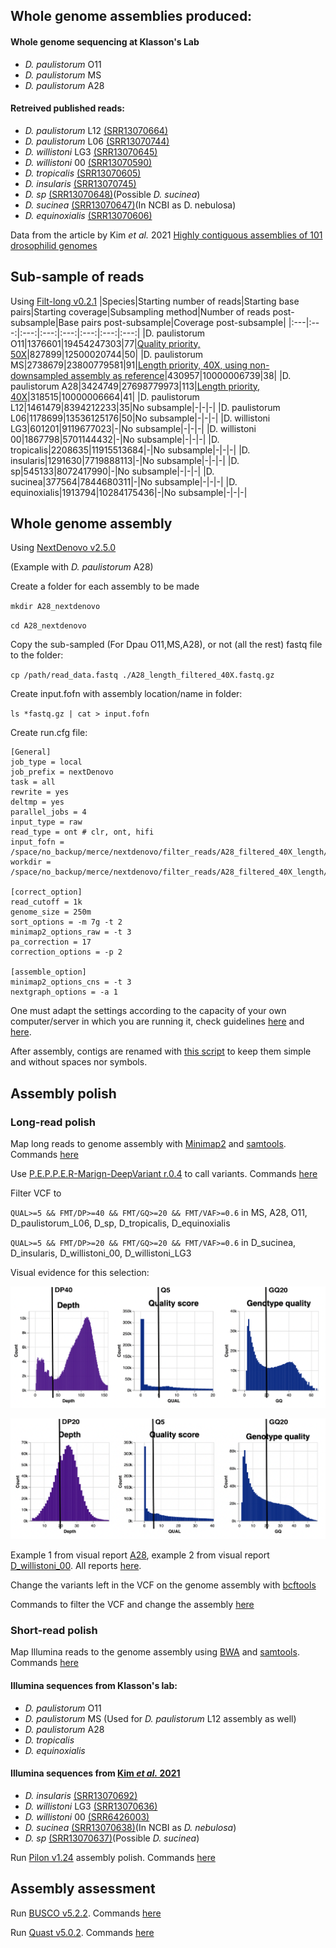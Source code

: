 ## Whole genome assemblies produced:

#### Whole genome sequencing at Klasson's Lab

* *D. paulistorum* O11
* *D. paulistorum* MS
* *D. paulistorum* A28

#### Retreived published reads:

* *D. paulistorum* L12 [(SRR13070664)](https://www.ncbi.nlm.nih.gov/sra/SRX9518195)
* *D. paulistorum* L06 [(SRR13070744)](https://www.ncbi.nlm.nih.gov/sra/SRX9518114)
* *D. willistoni* LG3 [(SRR13070645)](https://www.ncbi.nlm.nih.gov/sra/SRX9518214)
* *D. willistoni* 00 [(SRR13070590)](https://www.ncbi.nlm.nih.gov/sra/SRX9518268)
* *D. tropicalis* [(SRR13070605)](https://www.ncbi.nlm.nih.gov/sra/SRX9518253)
* *D. insularis* [(SRR13070745)](https://www.ncbi.nlm.nih.gov/sra/SRX9518113)
* *D. sp* [(SRR13070648)](https://www.ncbi.nlm.nih.gov/sra/SRX9518211)(Possible *D. sucinea*)
* *D. sucinea* [(SRR13070647)](https://www.ncbi.nlm.nih.gov/sra/SRX9518212)(In NCBI as D. nebulosa)
* *D. equinoxialis* [(SRR13070606)](https://www.ncbi.nlm.nih.gov/sra/SRX9518252)

Data from the article by Kim *et al.* 2021 [Highly contiguous assemblies of 101 drosophilid genomes](https://elifesciences.org/articles/66405)

## Sub-sample of reads
Using [Filt-long v0.2.1](https://github.com/rrwick/Filtlong)
|Species|Starting number of reads|Starting base pairs|Starting coverage|Subsampling method|Number of reads post-subsample|Base pairs post-subsample|Coverage post-subsample|
|:---|:---:|:---:|:---:|:---:|:---:|:---:|:---:|
|D. paulistorum O11|1376601|19454247303|77|[Quality priority, 50X](https://github.com/mmontonerin/Drosophila_wolbachia_infection_related_genes/blob/main/00_Assembly/Scripts/00_D_paulistorum_O11_subsample.sh)|827899|12500020744|50|
|D. paulistorum MS|2738679|23800779581|91|[Length priority, 40X, using non-downsampled assembly as reference](https://github.com/mmontonerin/Drosophila_wolbachia_infection_related_genes/blob/main/00_Assembly/Scripts/00_D_paulistorum_MS_subsample.sh)|430957|10000006739|38|
|D. paulistorum A28|3424749|27698779973|113|[Length priority, 40X](https://github.com/mmontonerin/Drosophila_wolbachia_infection_related_genes/blob/main/00_Assembly/Scripts/00_D_paulistorum_A28_subsample.sh)|318515|10000006664|41|
|D. paulistorum L12|1461479|8394212233|35|No subsample|-|-|-|
|D. paulistorum L06|1178699|13536125176|50|No subsample|-|-|-|
|D. willistoni LG3|601201|9119677023|-|No subsample|-|-|-|
|D. willistoni 00|1867798|5701144432|-|No subsample|-|-|-|
|D. tropicalis|2208635|11915513684|-|No subsample|-|-|-|
|D. insularis|1291630|7719888113|-|No subsample|-|-|-|
|D. sp|545133|8072417990|-|No subsample|-|-|-|
|D. sucinea|377564|7844680311|-|No subsample|-|-|-|
|D. equinoxialis|1913794|10284175436|-|No subsample|-|-|-|


## Whole genome assembly
Using [NextDenovo v2.5.0](https://github.com/Nextomics/NextDenovo/releases/tag/v2.5.0)

(Example with *D. paulistorum* A28)

Create a folder for each assembly to be made

`mkdir A28_nextdenovo`

`cd A28_nextdenovo`

Copy the sub-sampled (For Dpau O11,MS,A28), or not (all the rest) fastq file to the folder:

`cp /path/read_data.fastq ./A28_length_filtered_40X.fastq.gz`

Create input.fofn with assembly location/name in folder:

`ls *fastq.gz | cat > input.fofn`

Create run.cfg file:
```
[General]
job_type = local
job_prefix = nextDenovo
task = all
rewrite = yes
deltmp = yes
parallel_jobs = 4
input_type = raw
read_type = ont # clr, ont, hifi
input_fofn = /space/no_backup/merce/nextdenovo/filter_reads/A28_filtered_40X_length/input.fofn
workdir = /space/no_backup/merce/nextdenovo/filter_reads/A28_filtered_40X_length/A28_nextdenovo_filter_40X_length

[correct_option]
read_cutoff = 1k
genome_size = 250m
sort_options = -m 7g -t 2
minimap2_options_raw = -t 3
pa_correction = 17
correction_options = -p 2

[assemble_option]
minimap2_options_cns = -t 3
nextgraph_options = -a 1
```

One must adapt the settings according to the capacity of your own computer/server in which you are running it, check guidelines [here](https://nextdenovo.readthedocs.io/en/latest/OPTION.html) and [here](https://nextdenovo.readthedocs.io/en/latest/FAQ.html#how-to-optimize-parallel-computing-parameters).

After assembly, contigs are renamed with [this script](https://github.com/mmontonerin/Drosophila_wolbachia_infection_related_genes/blob/main/00_Assembly/Scripts/fasta_rename_nextdenovo.pl) to keep them simple and without spaces nor symbols.


## Assembly polish

### Long-read polish

Map long reads to genome assembly with [Minimap2](https://github.com/lh3/minimap2) and [samtools](https://github.com/samtools/samtools). Commands [here](https://github.com/mmontonerin/Drosophila_wolbachia_infection_related_genes/blob/main/00_Assembly/Scripts/01_0_map_long_reads_assembly_polish.sh)

Use [P.E.P.P.E.R-Marign-DeepVariant r.0.4](https://github.com/kishwarshafin/pepper/releases/tag/r0.4) to call variants. Commands [here](https://github.com/mmontonerin/Drosophila_wolbachia_infection_related_genes/blob/main/00_Assembly/Scripts/01_1_Pepper_assembly_polish.sh)

Filter VCF to

`QUAL>=5 && FMT/DP>=40 && FMT/GQ>=20 && FMT/VAF>=0.6` in MS, A28, O11, D_paulistorum_L06, D_sp, D_tropicalis, D_equinoxialis

`QUAL>=5 && FMT/DP>=20 && FMT/GQ>=20 && FMT/VAF>=0.6` in D_sucinea, D_insularis, D_willistoni_00, D_willistoni_LG3

Visual evidence for this selection:

![DP40 visual report](https://github.com/mmontonerin/ComparativeGenomics_Dpaulistorum/blob/main/00_Assembly/Visual_Reports/PEPPER_visual_report/DP40.png)

![DP20 visual report](https://github.com/mmontonerin/ComparativeGenomics_Dpaulistorum/blob/main/00_Assembly/Visual_Reports/PEPPER_visual_report/DP20.png)

Example 1 from visual report [A28](https://github.com/mmontonerin/ComparativeGenomics_Dpaulistorum/blob/main/00_Assembly/Visual_Reports/PEPPER_visual_report/A28.visual_report.html), example 2 from visual report [D_willistoni_00](https://github.com/mmontonerin/ComparativeGenomics_Dpaulistorum/blob/main/00_Assembly/Visual_Reports/PEPPER_visual_report/D_willistoni_00.visual_report.html). All reports [here](https://github.com/mmontonerin/ComparativeGenomics_Dpaulistorum/blob/main/00_Assembly/Visual_Reports/PEPPER_visual_report).

Change the variants left in the VCF on the genome assembly with [bcftools](https://github.com/samtools/bcftools)

Commands to filter the VCF and change the assembly [here](https://github.com/mmontonerin/Drosophila_wolbachia_infection_related_genes/blob/main/00_Assembly/Scripts/01_2_filterVCF_post-PEPPER_assembly_polish.sh)

### Short-read polish

Map Illumina reads to the genome assembly using [BWA](https://github.com/lh3/bwa) and [samtools](https://github.com/samtools/samtools). Commands [here](https://github.com/mmontonerin/Drosophila_wolbachia_infection_related_genes/blob/main/00_Assembly/Scripts/01_3_pilon_assembly_polish.sh)

#### Illumina sequences from Klasson's lab:
* *D. paulistorum* O11
* *D. paulistorum* MS (Used for *D. paulistorum* L12 assembly as well)
* *D. paulistorum* A28
* *D. tropicalis*
* *D. equinoxialis*

#### Illumina sequences from [Kim *et al.* 2021](https://elifesciences.org/articles/66405)
* *D. insularis* [(SRR13070692)](https://www.ncbi.nlm.nih.gov/sra/SRX9518166)
* *D. willistoni* LG3 [(SRR13070636)](https://www.ncbi.nlm.nih.gov/sra/SRX9518222)
* *D. willistoni* 00 [(SRR6426003)](https://www.ncbi.nlm.nih.gov/sra/SRR6426003)
* *D. sucinea* [(SRR13070638)](https://www.ncbi.nlm.nih.gov/sra/SRX9518220)(In NCBI as *D. nebulosa*)
* *D. sp* [(SRR13070637)](https://www.ncbi.nlm.nih.gov/sra/SRX9518221)(Possible *D. sucinea*)

Run [Pilon v1.24](https://github.com/broadinstitute/pilon) assembly polish. Commands [here](https://github.com/mmontonerin/Drosophila_wolbachia_infection_related_genes/blob/main/00_Assembly/Scripts/01_3_pilon_assembly_polish.sh)


## Assembly assessment

Run [BUSCO v5.2.2](https://gitlab.com/ezlab/busco/-/releases/5.2.2). Commands [here](https://github.com/mmontonerin/Drosophila_wolbachia_infection_related_genes/blob/main/00_Assembly/Scripts/02_BUSCO_assembly_evaluation.sh)

Run [Quast v5.0.2](http://bioinf.spbau.ru/quast). Commands [here](https://github.com/mmontonerin/Drosophila_wolbachia_infection_related_genes/blob/main/00_Assembly/Scripts/02_QUAST_assembly_evaluation.sh)

